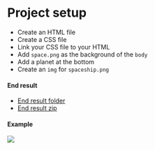 # Project setup

- Create an HTML file
- Create a CSS file
- Link your CSS file to your HTML
- Add `space.png` as the background of the `body`
- Add a planet at the bottom
- Create an `img` for `spaceship.png`

#### End result
- [End result folder](end-result)
- [End result zip](end-result.zip)

#### Example
![](http://i.imgur.com/vFBsejE.png)
